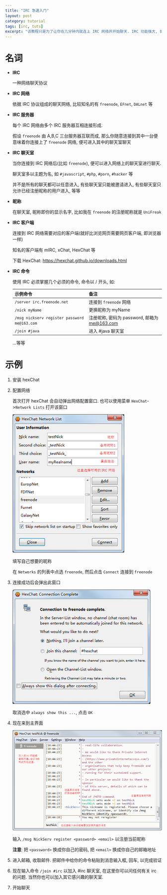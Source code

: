 ```yaml
---
title: "IRC 急速入门"
layout: post
category: tutorial
tags: [irc, tuts]
excerpt: "该教程只是为了让你在几分钟内就连上 IRC 网络并开始聊天. IRC 功能强大, 如果要深入了解, http://www.irchelp.org 是个不错的资源"
---
```


# 名词

- **IRC**

    一种网络聊天协议

- **IRC 网络**

    依据 IRC 协议组成的聊天网络,
    比较知名的有 `freenode`, `EFnet`, `DALnet` 等

- **IRC 服务器**

    每个 IRC 网络由多个 IRC 服务器互相连接形成.

    假设 `freenode` 由 A,B,C 三台服务器互联而成,
    那么你随意连接到其中一台便意味着你连接上了 `freenode` 网络, 便可进入其中的聊天室聊天

- **IRC 聊天室**

    当你连接到 IRC 网络后(比如 `freenode`), 便可以进入网络上的聊天室进行聊天.

    聊天室多以主题为名, 如 `#javascript`, `#php`, `#porn`, `#hacker` 等

    并不是所有的聊天都可以任意进入,
    有些聊天室只能被邀请进入, 有些聊天室只允许已经注册昵称的用户进入, 等等

- **昵称**

    在聊天室, 昵称即你的显示名字, 比如我在 `freenode` 的注册昵称就是 `UniFreak`

- **IRC 客户端**

    连接到 IRC 网络需要对应的客户端(就好比浏览网页需要网页客户端, 即浏览器一样)

    知名的客户端有 mIRC, xChat, HexChat 等

    下载 HexChat: https://hexchat.github.io/downloads.html

- **IRC 命令**

    使用 IRC 必须掌握几个必须的命令, 命令以 / 开头, 如:

    | 示例命令 | 备注 |
    |----------|------|
    |`/server irc.freenode.net`|连接到 `freenode` 网络|
    |`/nick myName`|更换昵称为 myName|
    |`/msg nickserv register password me@163.com`|注册昵称, 密码为 password, 邮箱为 me@163.com|
    |`/join #java`|进入 #java 聊天室|

    ...等等

# 示例

1. 安装 hexChat

2. 配置网络

    首次打开 hexChat 会自动弹出网络配置窗口.
    也可以使用菜单 `HexChat`->`Network Lists` 打开该窗口

    ![配置窗口](/assets/img/posts/201604/hexChatServerlist.png)

    填写自己想要的昵称

    在 `Networks` 的列表中点选 `freenode`, 然后点击 `Connect` 连接到 `freenode`

3. 连接成功后会弹出此窗口

    ![连接成功](/assets/img/posts/201604/hexChatConnSuccess.png)

    取消选中 `always show this ...`, 点击 `OK`

4. 现在来到主界面

    ![主界面](/assets/img/posts/201604/hexChatUI.png)

    输入 `/msg NickServ register <password> <email>` 以注册当前昵称

    **注意**: 把 `<password>` 换成你自己的密码, 把 `<email>` 换成你自己的邮箱地址

5. 进入邮箱, 收取邮件. 把邮件中给你的命令粘贴到消息输入框, 回车, 以完成验证

6. 现在输入命令 `/join #irc` 以加入 #irc 聊天室, 在这里你可以问任何有关 irc 的问题. 当然你也可以加入其它感兴趣的聊天室.

7. 开始聊天
